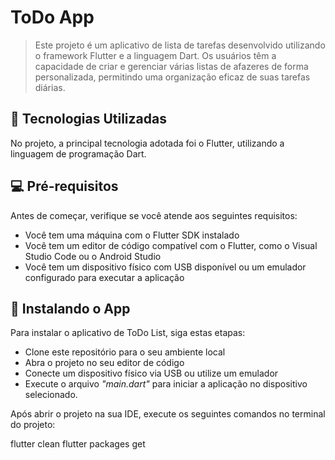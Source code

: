 # ToDo App
> Este projeto é um aplicativo de lista de tarefas desenvolvido utilizando o framework Flutter e a linguagem Dart. Os usuários têm a capacidade de criar e gerenciar várias listas de afazeres de forma personalizada, permitindo uma organização eficaz de suas tarefas diárias.
## 🔧 Tecnologias Utilizadas

No projeto, a principal tecnologia adotada foi o Flutter, utilizando a linguagem de programação Dart.

## 💻 Pré-requisitos

Antes de começar, verifique se você atende aos seguintes requisitos:

- Você tem uma máquina com o Flutter SDK instalado
- Você tem um editor de código compatível com o Flutter, como o Visual Studio Code ou o Android Studio
- Você tem um dispositivo físico com USB disponível ou um emulador configurado para executar a aplicação

## 🚀 Instalando o App
Para instalar o aplicativo de ToDo List, siga estas etapas:

- Clone este repositório para o seu ambiente local
- Abra o projeto no seu editor de código
- Conecte um dispositivo físico via USB ou utilize um emulador
- Execute o arquivo *"main.dart"* para iniciar a aplicação no dispositivo selecionado.

Após abrir o projeto na sua IDE, execute os seguintes comandos no terminal do projeto:

flutter clean
flutter packages get

